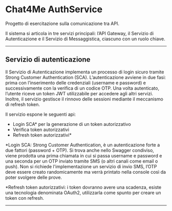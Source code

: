 # Chat4Me AuthService
Progetto di esercitazione sulla comunicazione tra API.

Il sistema si articola in tre servizi principali: l’API Gateway, il Servizio di Autenticazione e il Servizio di Messaggistica, ciascuno con un ruolo chiave.

---

## Servizio di autenticazione
Il Servizio di Autenticazione implementa un processo di login sicuro tramite Strong Customer Authentication (SCA).
L’autenticazione avviene in due fasi: prima con l’inserimento delle credenziali (username e password) e successivamente con la verifica di un codice OTP.
Una volta autenticato, l’utente riceve un token JWT utilizzabile per accedere agli altri servizi.
Inoltre, il servizio gestisce il rinnovo delle sessioni mediante il meccanismo di refresh token.

Il servizio espone le seguenti api:
- Login SCA* per la generazione di un token autorizzativo
- Verifica token autorizzativi
- Refresh token autorizzativi*

*Login SCA: Strong Customer Authentication, è un autenticazione forte a due fattori (password + OTP).
Si trova anche nello Swagger condiviso, viene prodotta una prima chiamata in cui si passa username e
password e una seconda per un OTP inviato tramite SMS (o altri canali come email o push). Non
si richiede l'implementazione un servizio di invio SMS, l’OTP deve essere creato randomicamente ma
verrà printato nella console così da poter svolgere delle prove.

*Refresh token autorizzativi: i token dovranno avere una scadenza, esiste una tecnologia denominata
OAuth2, utilizzarla come spunto per creare un token con refresh.

---
